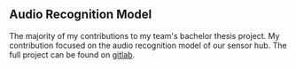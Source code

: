 ## Audio Recognition Model

The majority of my contributions to my team's bachelor thesis project. My contribution focused on the audio recognition model of our sensor hub. The full project can be found on [gitlab](https://gitlab.com/p-o-entrepreneurship-groep-b/raspberry-pi/user-programs).

